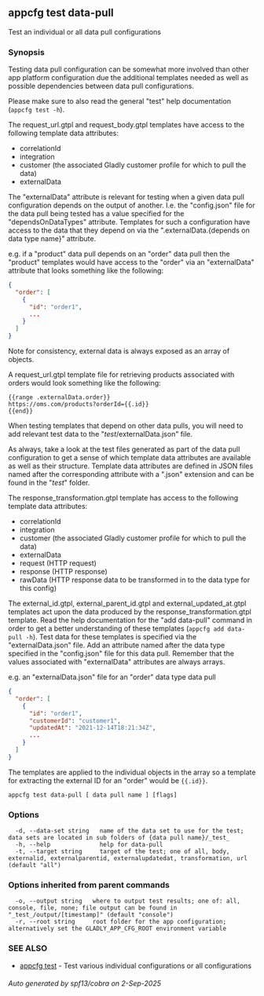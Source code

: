 ## appcfg test data-pull

Test an individual or all data pull configurations

### Synopsis

Testing data pull configuration can be somewhat more involved than other app
platform configuration due the additional templates needed as well as possible
dependencies between data pull configurations.

Please make sure to also read the general "test" help documentation (`appcfg test -h`).

The request_url.gtpl and request_body.gtpl templates have access to the following
template data attributes:

- correlationId
- integration
- customer (the associated Gladly customer profile for which to pull the data)
- externalData

The "externalData" attribute is relevant for testing when a given data pull
configuration depends on the output of another. I.e. the "config.json" file
for the data pull being tested has a value specified for the "dependsOnDataTypes"
attribute. Templates for such a configuration have access to the data that they
depend on via the ".externalData.{depends on data type name}" attribute.

e.g. if a "product" data pull depends on an "order" data pull then the "product"
templates would have access to the "order" via an "externalData" attribute
that looks something like the following:

```json
{
  "order": [
    {
      "id": "order1",
      ...
    }
  ]
}
```

Note for consistency, external data is always exposed as an array of objects.

A request_url.gtpl template file for retrieving products associated with orders
would look something like the following:

```gtpl
{{range .externalData.order}}
https://oms.com/products?orderId={{.id}}
{{end}}
```

When testing templates that depend on other data pulls, you will need to add
relevant test data to the "_test_/externalData.json" file.

As always, take a look at the test files generated as part of the data pull
configuration to get a sense of which template data attributes are available
as well as their structure. Template data attributes are defined in JSON files
named after the corresponding attribute with a ".json" extension and can be
found in the "_test_" folder.

The response_transformation.gtpl template has access to the following template
data attributes:

- correlationId
- integration
- customer (the associated Gladly customer profile for which to pull the data)
- externalData
- request (HTTP request)
- response (HTTP response)
- rawData (HTTP response data to be transformed in to the data type for this config)

The external_id.gtpl, external_parent_id.gtpl and external_updated_at.gtpl templates
act upon the data produced by the response_transformation.gtpl template. Read
the help documentation for the "add data-pull" command in order to get a better
understanding of these templates (`appcfg add data-pull -h`). Test data for these
templates is specified via the "externalData.json" file. Add an attribute named after
the data type specified in the "config.json" file for this data pull. Remember that
the values associated with "externalData" attributes are always arrays.

e.g. an "externalData.json" file for an "order" data type data pull

```json
{
  "order": [
    {
      "id": "order1",
      "customerId": "customer1",
      "updatedAt": "2021-12-14T18:21:34Z",
      ...
    }
  ]
}
```

The templates are applied to the individual objects in the array so a template for
extracting the external ID for an "order" would be `{{.id}}`.


```
appcfg test data-pull [ data pull name ] [flags]
```

### Options

```
  -d, --data-set string   name of the data set to use for the test; data sets are located in sub folders of {data pull name}/_test_
  -h, --help              help for data-pull
  -t, --target string     target of the test; one of all, body, externalid, externalparentid, externalupdatedat, transformation, url (default "all")
```

### Options inherited from parent commands

```
  -o, --output string   where to output test results; one of: all, console, file, none; file output can be found in "_test_/output/[timestamp]" (default "console")
  -r, --root string     root folder for the app configuration; alternatively set the GLADLY_APP_CFG_ROOT environment variable
```

### SEE ALSO

* [appcfg test](appcfg_test.md)	 - Test various individual configurations or all configurations

###### Auto generated by spf13/cobra on 2-Sep-2025
